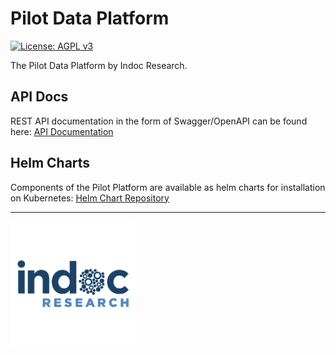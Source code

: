 # Pilot Data Platform

[![License: AGPL v3](https://img.shields.io/badge/License-AGPL_v3-blue.svg?style=for-the-badge)](https://www.gnu.org/licenses/agpl-3.0)

The Pilot Data Platform by Indoc Research. 


## API Docs
REST API documentation in the form of Swagger/OpenAPI can be found here: [API Documentation](https://pilotdataplatform.github.io/api-docs/)

## Helm Charts
Components of the Pilot Platform are available as helm charts for installation on Kubernetes: [Helm Chart Repository](https://github.com/PilotDataPlatform/helm-charts)

---
<img src="assets/indoc_research.png" alt="Indoc Research" width="200"/>